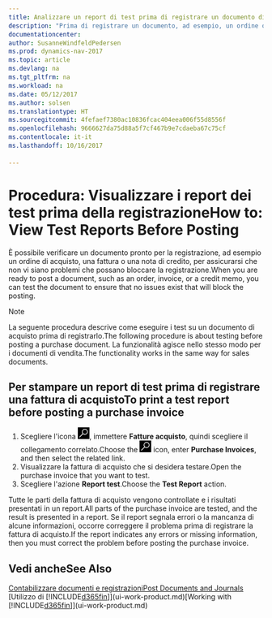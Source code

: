 ```yaml
---
title: Analizzare un report di test prima di registrare un documento di vendita o acquisto
description: "Prima di registrare un documento, ad esempio, un ordine o una nota di credito, è possibile verificarlo e analizzarlo per controllare se sono presenti errori che potrebbero bloccare la registrazione."
documentationcenter: 
author: SusanneWindfeldPedersen
ms.prod: dynamics-nav-2017
ms.topic: article
ms.devlang: na
ms.tgt_pltfrm: na
ms.workload: na
ms.date: 05/12/2017
ms.author: solsen
ms.translationtype: HT
ms.sourcegitcommit: 4fefaef7380ac10836fcac404eea006f55d8556f
ms.openlocfilehash: 9666627da75d88a5f7cf467b9e7cdaeba67c75cf
ms.contentlocale: it-it
ms.lasthandoff: 10/16/2017

---
```

# <a name="how-to-view-test-reports-before-posting"></a><span data-ttu-id="3b094-103">Procedura: Visualizzare i report dei test prima della registrazione</span><span class="sxs-lookup"><span data-stu-id="3b094-103">How to: View Test Reports Before Posting</span></span>
<span data-ttu-id="3b094-104">È possibile verificare un documento pronto per la registrazione, ad esempio un ordine di acquisto, una fattura o una nota di credito, per assicurarsi che non vi siano problemi che possano bloccare la registrazione.</span><span class="sxs-lookup"><span data-stu-id="3b094-104">When you are ready to post a document, such as an order, invoice, or a credit memo, you can test the document to ensure that no issues exist that will block the posting.</span></span>

> [!NOTE]  
>   <span data-ttu-id="3b094-105">La seguente procedura descrive come eseguire i test su un documento di acquisto prima di registrarlo.</span><span class="sxs-lookup"><span data-stu-id="3b094-105">The following procedure is about testing before posting a purchase document.</span></span> <span data-ttu-id="3b094-106">La funzionalità agisce nello stesso modo per i documenti di vendita.</span><span class="sxs-lookup"><span data-stu-id="3b094-106">The functionality works in the same way for sales documents.</span></span>

## <a name="to-print-a-test-report-before-posting-a-purchase-invoice"></a><span data-ttu-id="3b094-107">Per stampare un report di test prima di registrare una fattura di acquisto</span><span class="sxs-lookup"><span data-stu-id="3b094-107">To print a test report before posting a purchase invoice</span></span>
1. <span data-ttu-id="3b094-108">Scegliere l'icona ![Cerca pagina o report](media/ui-search/search_small.png "icona Cerca pagina o report"), immettere **Fatture acquisto**, quindi scegliere il collegamento correlato.</span><span class="sxs-lookup"><span data-stu-id="3b094-108">Choose the ![Search for Page or Report](media/ui-search/search_small.png "Search for Page or Report icon") icon, enter **Purchase Invoices**, and then select the related link.</span></span>
2. <span data-ttu-id="3b094-109">Visualizzare la fattura di acquisto che si desidera testare.</span><span class="sxs-lookup"><span data-stu-id="3b094-109">Open the purchase invoice that you want to test.</span></span>
3. <span data-ttu-id="3b094-110">Scegliere l'azione **Report test**.</span><span class="sxs-lookup"><span data-stu-id="3b094-110">Choose the **Test Report** action.</span></span>  

<span data-ttu-id="3b094-111">Tutte le parti della fattura di acquisto vengono controllate e i risultati presentati in un report.</span><span class="sxs-lookup"><span data-stu-id="3b094-111">All parts of the purchase invoice are tested, and the result is presented in a report.</span></span> <span data-ttu-id="3b094-112">Se il report segnala errori o la mancanza di alcune informazioni, occorre correggere il problema prima di registrare la fattura di acquisto.</span><span class="sxs-lookup"><span data-stu-id="3b094-112">If the report indicates any errors or missing information, then you must correct the problem before posting the purchase invoice.</span></span>

## <a name="see-also"></a><span data-ttu-id="3b094-113">Vedi anche</span><span class="sxs-lookup"><span data-stu-id="3b094-113">See Also</span></span>
[<span data-ttu-id="3b094-114">Contabilizzare documenti e registrazioni</span><span class="sxs-lookup"><span data-stu-id="3b094-114">Post Documents and Journals</span></span>](ui-post-documents-journals.md)  
<span data-ttu-id="3b094-115">[Utilizzo di [!INCLUDE[d365fin](includes/d365fin_md.md)]](ui-work-product.md)</span><span class="sxs-lookup"><span data-stu-id="3b094-115">[Working with [!INCLUDE[d365fin](includes/d365fin_md.md)]](ui-work-product.md)</span></span>


